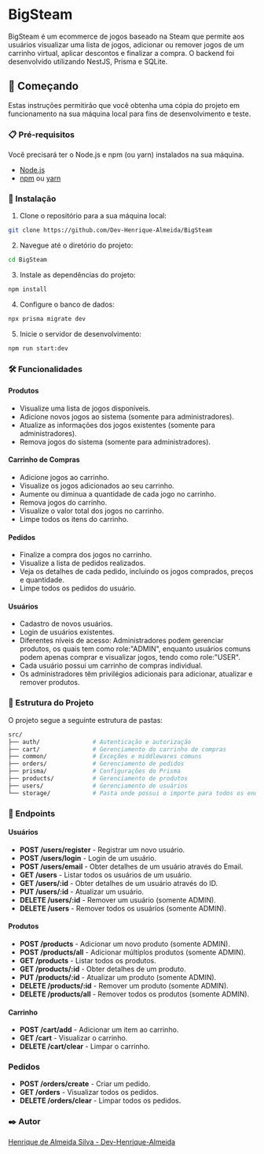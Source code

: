 # BigSteam

BigSteam é um ecommerce de jogos baseado na Steam que permite aos usuários visualizar uma lista de jogos, adicionar ou remover jogos de um carrinho virtual, aplicar descontos e finalizar a compra. O backend foi desenvolvido utilizando NestJS, Prisma e SQLite.

## 🚀 Começando

Estas instruções permitirão que você obtenha uma cópia do projeto em funcionamento na sua máquina local para fins de desenvolvimento e teste.

### 📋 Pré-requisitos

Você precisará ter o Node.js e npm (ou yarn) instalados na sua máquina.

- [Node.js](https://nodejs.org/)
- [npm](https://www.npmjs.com/) ou [yarn](https://yarnpkg.com/)

### 🔧 Instalação

1. Clone o repositório para a sua máquina local:

```bash
git clone https://github.com/Dev-Henrique-Almeida/BigSteam
```

2. Navegue até o diretório do projeto:

```bash
cd BigSteam
```
3. Instale as dependências do projeto:

```bash
npm install
```

4. Configure o banco de dados:
```bash
npx prisma migrate dev
```

5. Inicie o servidor de desenvolvimento:
```bash
npm run start:dev
```
### 🛠️ Funcionalidades

#### Produtos
- Visualize uma lista de jogos disponíveis.
- Adicione novos jogos ao sistema (somente para administradores).
- Atualize as informações dos jogos existentes (somente para administradores).
- Remova jogos do sistema (somente para administradores).

#### Carrinho de Compras
- Adicione jogos ao carrinho.
- Visualize os jogos adicionados ao seu carrinho.
- Aumente ou diminua a quantidade de cada jogo no carrinho.
- Remova jogos do carrinho.
- Visualize o valor total dos jogos no carrinho.
- Limpe todos os itens do carrinho.

#### Pedidos
- Finalize a compra dos jogos no carrinho.
- Visualize a lista de pedidos realizados.
- Veja os detalhes de cada pedido, incluindo os jogos comprados, preços e quantidade.
- Limpe todos os pedidos do usuário.

#### Usuários
- Cadastro de novos usuários.
- Login de usuários existentes.
- Diferentes níveis de acesso: Administradores podem gerenciar produtos, os quais tem como role:"ADMIN", enquanto usuários comuns podem apenas comprar e visualizar jogos, tendo como role:"USER".
- Cada usuário possui um carrinho de compras individual.
- Os administradores têm privilégios adicionais para adicionar, atualizar e remover produtos.

### 📂 Estrutura do Projeto
O projeto segue a seguinte estrutura de pastas:

```bash
src/
├── auth/               # Autenticação e autorização
├── cart/               # Gerenciamento do carrinho de compras
├── common/             # Exceções e middlewares comuns
├── orders/             # Gerenciamento de pedidos
├── prisma/             # Configurações do Prisma
├── products/           # Gerenciamento de produtos
├── users/              # Gerenciamento de usuários
└── storage/            # Pasta onde possui o importe para todos os endpoints no postman, onde basta abrir o postman e importar esse arquivo

```

### 📝 Endpoints

#### Usuários
- **POST /users/register** - Registrar um novo usuário.
- **POST /users/login** - Login de um usuário.
- **POST /users/email** - Obter detalhes de um usuário através do Email.
- **GET /users** - Listar todos os usuários de um usuário.
- **GET /users/:id** - Obter detalhes de um usuário através do ID.
- **PUT /users/:id** - Atualizar um usuário.
- **DELETE /users/:id** - Remover um usuário (somente ADMIN).
- **DELETE /users** - Remover todos os usuários (somente ADMIN).
  
#### Produtos
- **POST /products** - Adicionar um novo produto (somente ADMIN).
- **POST /products/all** - Adicionar múltiplos produtos (somente ADMIN).
- **GET /products** - Listar todos os produtos.
- **GET /products/:id** - Obter detalhes de um produto.
- **PUT /products/:id** - Atualizar um produto (somente ADMIN).
- **DELETE /products/:id** - Remover um produto (somente ADMIN).
- **DELETE /products/all** - Remover todos os produtos (somente ADMIN).

#### Carrinho
- **POST /cart/add** - Adicionar um item ao carrinho.
- **GET /cart** - Visualizar o carrinho.
- **DELETE /cart/clear** - Limpar o carrinho.
  
### Pedidos
- **POST /orders/create** - Criar um pedido.
- **GET /orders** - Visualizar todos os pedidos.
- **DELETE /orders/clear** - Limpar todos os pedidos.

### ✒️ Autor
[Henrique de Almeida Silva - Dev-Henrique-Almeida](https://github.com/Dev-Henrique-Almeida)
